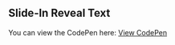 ## Slide-In Reveal Text

You can view the CodePen here:
[View CodePen](https://codepen.io/ryanji99/pen/yyLqyKO)
